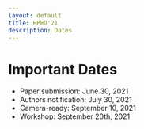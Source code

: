 ```yaml
---
layout: default
title: HPBD'21
description: Dates
---
```


# Important Dates

* Paper submission: June 30, 2021
* Authors notification: July 30, 2021
* Camera-ready: September 10, 2021
* Workshop: September 20th, 2021